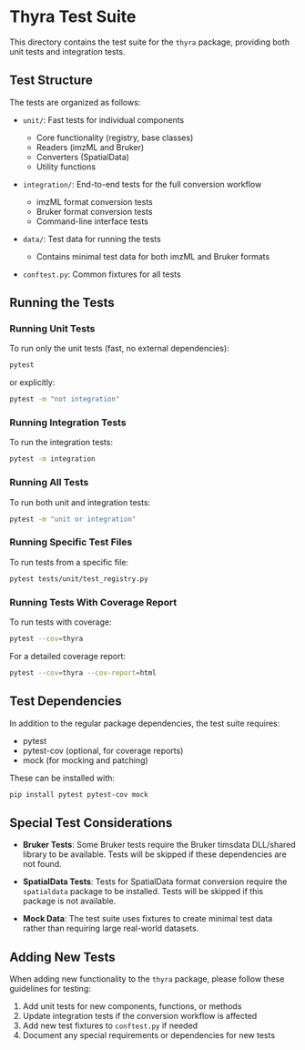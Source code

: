 # Thyra Test Suite

This directory contains the test suite for the `thyra` package, providing both unit tests and integration tests.

## Test Structure

The tests are organized as follows:

- `unit/`: Fast tests for individual components
  - Core functionality (registry, base classes)
  - Readers (imzML and Bruker)
  - Converters (SpatialData)
  - Utility functions

- `integration/`: End-to-end tests for the full conversion workflow
  - imzML format conversion tests
  - Bruker format conversion tests
  - Command-line interface tests

- `data/`: Test data for running the tests
  - Contains minimal test data for both imzML and Bruker formats

- `conftest.py`: Common fixtures for all tests

## Running the Tests

### Running Unit Tests

To run only the unit tests (fast, no external dependencies):

```bash
pytest
```

or explicitly:

```bash
pytest -m "not integration"
```

### Running Integration Tests

To run the integration tests:

```bash
pytest -m integration
```

### Running All Tests

To run both unit and integration tests:

```bash
pytest -m "unit or integration"
```

### Running Specific Test Files

To run tests from a specific file:

```bash
pytest tests/unit/test_registry.py
```

### Running Tests With Coverage Report

To run tests with coverage:

```bash
pytest --cov=thyra
```

For a detailed coverage report:

```bash
pytest --cov=thyra --cov-report=html
```

## Test Dependencies

In addition to the regular package dependencies, the test suite requires:

- pytest
- pytest-cov (optional, for coverage reports)
- mock (for mocking and patching)

These can be installed with:

```bash
pip install pytest pytest-cov mock
```

## Special Test Considerations

- **Bruker Tests**: Some Bruker tests require the Bruker timsdata DLL/shared library to be available. Tests will be skipped if these dependencies are not found.

- **SpatialData Tests**: Tests for SpatialData format conversion require the `spatialdata` package to be installed. Tests will be skipped if this package is not available.

- **Mock Data**: The test suite uses fixtures to create minimal test data rather than requiring large real-world datasets.

## Adding New Tests

When adding new functionality to the `thyra` package, please follow these guidelines for testing:

1. Add unit tests for new components, functions, or methods
2. Update integration tests if the conversion workflow is affected
3. Add new test fixtures to `conftest.py` if needed
4. Document any special requirements or dependencies for new tests
